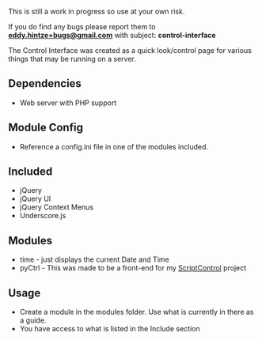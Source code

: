 This is still a work in progress so use at your own risk.

If you do find any bugs please report them to **[eddy.hintze+bugs@gmail.com](mailto:eddy.hintze+bugs@gmail.com)** with subject: **control-interface**

The Control Interface was created as a quick look/control page for various things that may be running on a server.


Dependencies
------------
  * Web server with PHP support

Module Config
-------------
  * Reference a config.ini file in one of the modules included.

Included
--------
  * jQuery
  * jQuery UI
  * jQuery Context Menus
  * Underscore.js
  
Modules
-------
  * time - just displays the current Date and Time
  * pyCtrl - This was made to be a front-end for my [ScriptControl](https://github.com/xtream1101/ScriptControl) project

Usage
-----
  * Create a module in the modules folder. Use what is currently in there as a guide.
  * You have access to what is listed in the Include section
